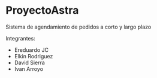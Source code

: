 # ProyectoAstra
Sistema de agendamiento de pedidos a corto y largo plazo

Integrantes: 
* Ereduardo JC
* Elkin Rodriguez 
* David Sierra
* Ivan Arroyo
